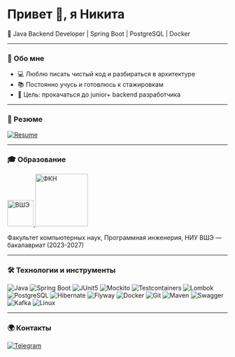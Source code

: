 # Привет 👋, я Никита

🎯 Java Backend Developer | Spring Boot | PostgreSQL | Docker  

---

### 🚀 Обо мне
- 💻 Люблю писать чистый код и разбираться в архитектуре
- 📚 Постоянно учусь и готовлюсь к стажировкам
- 🎯 Цель: прокачаться до junior+ backend разработчика  

---

### 📄 Резюме
[![Resume](https://img.shields.io/badge/📄_Резюме-PDF-red?style=for-the-badge)](Резюме.pdf)

---

### 🎓 Образование

<a href="https://www.hse.ru/">
  <img src="https://www.hse.ru/mirror/pubs/share/522215913" alt="ВШЭ" width="60"/>
</a>
<a href="https://cs.hse.ru/">
  <img src="https://cs.hse.ru/mirror/pubs/share/932022850.svg" alt="ФКН" width="120"/>
</a>  

Факультет компьютерных наук, Программная инженерия, НИУ ВШЭ — бакалавриат (2023-2027)

---

### 🛠️ Технологии и инструменты
![Java](https://img.shields.io/badge/Java-ED8B00?style=for-the-badge&logo=openjdk&logoColor=white)
![Spring Boot](https://img.shields.io/badge/Spring%20Boot-6DB33F?style=for-the-badge&logo=springboot&logoColor=white)
![JUnit5](https://img.shields.io/badge/JUnit_5-25A162?style=for-the-badge&logo=junit5&logoColor=white)
![Mockito](https://img.shields.io/badge/Mockito-2C2C2C?style=for-the-badge&logo=mockito&logoColor=white)
![Testcontainers](https://img.shields.io/badge/Testcontainers-2496ED?style=for-the-badge&logo=testcontainers&logoColor=white)
![Lombok](https://img.shields.io/badge/Lombok-BC2C29?style=for-the-badge&logo=lombok&logoColor=white)
![PostgreSQL](https://img.shields.io/badge/PostgreSQL-316192?style=for-the-badge&logo=postgresql&logoColor=white)
![Hibernate](https://img.shields.io/badge/Hibernate-59666C?style=for-the-badge&logo=hibernate&logoColor=white)
![Flyway](https://img.shields.io/badge/Flyway-CC0200?style=for-the-badge&logo=flyway&logoColor=white)
![Docker](https://img.shields.io/badge/Docker-2496ED?style=for-the-badge&logo=docker&logoColor=white)
![Git](https://img.shields.io/badge/Git-F05032?style=for-the-badge&logo=git&logoColor=white)
![Maven](https://img.shields.io/badge/Maven-C71A36?style=for-the-badge&logo=apachemaven&logoColor=white)
![Swagger](https://img.shields.io/badge/Swagger-85EA2D?style=for-the-badge&logo=swagger&logoColor=black)
![Kafka](https://img.shields.io/badge/Apache%20Kafka-231F20?style=for-the-badge&logo=apachekafka&logoColor=white)
![Linux](https://img.shields.io/badge/Linux-FCC624?style=for-the-badge&logo=linux&logoColor=black)

---

### 🌍 Контакты
[![Telegram](https://img.shields.io/badge/Telegram-26A5E4?style=for-the-badge&logo=telegram&logoColor=white)](https://t.me/ayungich)
